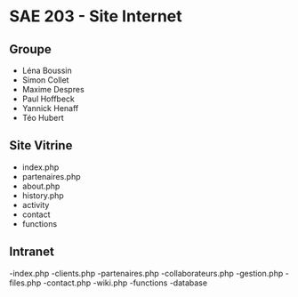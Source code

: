 # SAE 203 - Site Internet

## Groupe
- Léna Boussin
- Simon Collet
- Maxime Despres
- Paul Hoffbeck
- Yannick Henaff
- Téo Hubert


## Site Vitrine
- index.php
- partenaires.php
- about.php
- history.php
- activity
- contact
- functions


## Intranet
-index.php
-clients.php
-partenaires.php
-collaborateurs.php
-gestion.php
-files.php
-contact.php
-wiki.php
-functions
-database
